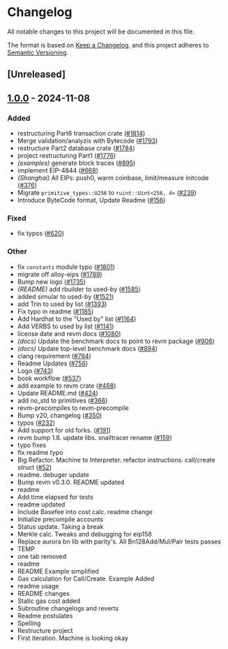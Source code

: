 # Changelog

All notable changes to this project will be documented in this file.

The format is based on [Keep a Changelog](https://keepachangelog.com/en/1.0.0/),
and this project adheres to [Semantic Versioning](https://semver.org/spec/v2.0.0.html).

## [Unreleased]

## [1.0.0](https://github.com/ssuangchen/revm/releases/tag/revm-specification-v1.0.0) - 2024-11-08

### Added

- restructuring Part6 transaction crate ([#1814](https://github.com/ssuangchen/revm/pull/1814))
- Merge validation/analyzis with Bytecode ([#1793](https://github.com/ssuangchen/revm/pull/1793))
- restructure Part2 database crate ([#1784](https://github.com/ssuangchen/revm/pull/1784))
- project restructuring Part1 ([#1776](https://github.com/ssuangchen/revm/pull/1776))
- *(examples)* generate block traces ([#895](https://github.com/ssuangchen/revm/pull/895))
- implement EIP-4844 ([#668](https://github.com/ssuangchen/revm/pull/668))
- *(Shanghai)* All EIPs: push0, warm coinbase, limit/measure initcode ([#376](https://github.com/ssuangchen/revm/pull/376))
- Migrate `primitive_types::U256` to `ruint::Uint<256, 4>` ([#239](https://github.com/ssuangchen/revm/pull/239))
- Introduce ByteCode format, Update Readme ([#156](https://github.com/ssuangchen/revm/pull/156))

### Fixed

- fix typos ([#620](https://github.com/ssuangchen/revm/pull/620))

### Other

- fix `constants` module typo ([#1801](https://github.com/ssuangchen/revm/pull/1801))
- migrate off alloy-eips ([#1789](https://github.com/ssuangchen/revm/pull/1789))
- Bump new logo ([#1735](https://github.com/ssuangchen/revm/pull/1735))
- *(README)* add rbuilder to used-by ([#1585](https://github.com/ssuangchen/revm/pull/1585))
- added simular to used-by ([#1521](https://github.com/ssuangchen/revm/pull/1521))
- add Trin to used by list ([#1393](https://github.com/ssuangchen/revm/pull/1393))
- Fix typo in readme ([#1185](https://github.com/ssuangchen/revm/pull/1185))
- Add Hardhat to the "Used by" list ([#1164](https://github.com/ssuangchen/revm/pull/1164))
- Add VERBS to used by list ([#1141](https://github.com/ssuangchen/revm/pull/1141))
- license date and revm docs ([#1080](https://github.com/ssuangchen/revm/pull/1080))
- *(docs)* Update the benchmark docs to point to revm package ([#906](https://github.com/ssuangchen/revm/pull/906))
- *(docs)* Update top-level benchmark docs ([#894](https://github.com/ssuangchen/revm/pull/894))
- clang requirement ([#784](https://github.com/ssuangchen/revm/pull/784))
- Readme Updates ([#756](https://github.com/ssuangchen/revm/pull/756))
- Logo ([#743](https://github.com/ssuangchen/revm/pull/743))
- book workflow ([#537](https://github.com/ssuangchen/revm/pull/537))
- add example to revm crate ([#468](https://github.com/ssuangchen/revm/pull/468))
- Update README.md ([#424](https://github.com/ssuangchen/revm/pull/424))
- add no_std to primitives ([#366](https://github.com/ssuangchen/revm/pull/366))
- revm-precompiles to revm-precompile
- Bump v20, changelog ([#350](https://github.com/ssuangchen/revm/pull/350))
- typos ([#232](https://github.com/ssuangchen/revm/pull/232))
- Add support for old forks. ([#191](https://github.com/ssuangchen/revm/pull/191))
- revm bump 1.8. update libs. snailtracer rename ([#159](https://github.com/ssuangchen/revm/pull/159))
- typo fixes
- fix readme typo
- Big Refactor. Machine to Interpreter. refactor instructions. call/create struct ([#52](https://github.com/ssuangchen/revm/pull/52))
- readme. debuger update
- Bump revm v0.3.0. README updated
- readme
- Add time elapsed for tests
- readme updated
- Include Basefee into cost calc. readme change
- Initialize precompile accounts
- Status update. Taking a break
- Merkle calc. Tweaks and debugging for eip158
- Replace aurora bn lib with parity's. All Bn128Add/Mul/Pair tests passes
- TEMP
- one tab removed
- readme
- README Example simplified
- Gas calculation for Call/Create. Example Added
- readme usage
- README changes
- Static gas cost added
- Subroutine changelogs and reverts
- Readme postulates
- Spelling
- Restructure project
- First iteration. Machine is looking okay
